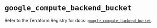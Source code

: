 # `google_compute_backend_bucket`

Refer to the Terraform Registry for docs: [`google_compute_backend_bucket`](https://registry.terraform.io/providers/hashicorp/google/6.43.0/docs/resources/compute_backend_bucket).
